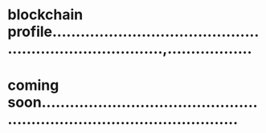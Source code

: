 # blockchain profile.............................................................................,..................
# coming soon...............................................................................................
